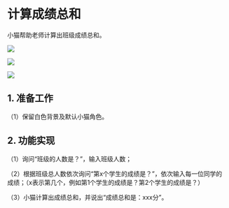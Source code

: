 ﻿
# 计算成绩总和

小猫帮助老师计算出班级成绩总和。

![](https://img-blog.csdnimg.cn/5228a5c7b87a4333ad0a73eb8a8d053c.png)

![](https://img-blog.csdnimg.cn/cae53a5671fa45ed9809cab2cc25ccd1.png)

![](https://img-blog.csdnimg.cn/ce07b7db4dde4a3ebe1c6fbd6c075e1c.png)


## 1. 准备工作

（1）保留白色背景及默认小猫角色。

## 2. 功能实现

（1）询问“班级的人数是？”，输入班级人数；

（2）根据班级总人数依次询问“第x个学生的成绩是？”，依次输入每一位同学的成绩；（x表示第几个，例如第1个学生的成绩是？第2个学生的成绩是？）

（3）小猫计算出成绩总和，并说出“成绩总和是：xxx分”。